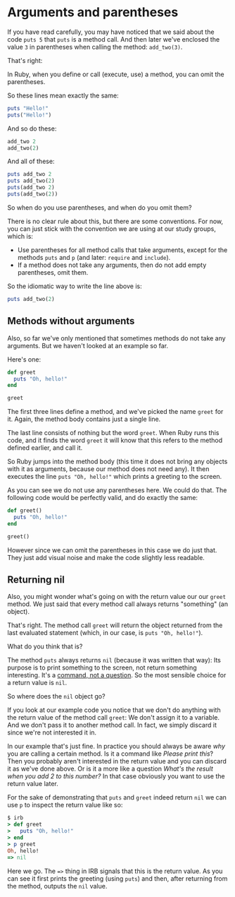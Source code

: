 # Arguments and parentheses

If you have read carefully, you may have noticed that we said about the code
`puts 5` that `puts` is a method call. And then later we've enclosed the value
`3` in parentheses when calling the method: `add_two(3)`.

That's right:

<p class="hint">
In Ruby, when you define or call (execute, use) a method, you can omit the
parentheses.
</p>

So these lines mean exactly the same:

```ruby
puts "Hello!"
puts("Hello!")
```

And so do these:

```ruby
add_two 2
add_two(2)
```

And all of these:

```ruby
puts add_two 2
puts add_two(2)
puts(add_two 2)
puts(add_two(2))
```

So when do you use parentheses, and when do you omit them?

There is no clear rule about this, but there are some conventions. For now,
you can just stick with the convention we are using at our study groups, which
is:

* Use parentheses for all method calls that take arguments, except for the
  methods `puts` and `p` (and later: `require` and `include`).
* If a method does not take any arguments, then do not add empty parentheses,
  omit them.

So the idiomatic way to write the line above is:

```ruby
puts add_two(2)
```

## Methods without arguments

Also, so far we've only mentioned that sometimes methods do not take any arguments.
But we haven't looked at an example so far.

Here's one:

```ruby
def greet
  puts "Oh, hello!"
end

greet
```

The first three lines define a method, and we've picked the name `greet` for it.
Again, the method body contains just a single line.

The last line consists of nothing but the word `greet`. When Ruby runs this code,
and it finds the word `greet` it will know that this refers to the method defined
earlier, and call it.

So Ruby jumps into the method body (this time it does not bring any objects with
it as arguments, because our method does not need any). It then executes the line
`puts "Oh, hello!"` which prints a greeting to the screen.

As you can see we do not use any parentheses here. We could do that. The following
code would be perfectly valid, and do exactly the same:

```ruby
def greet()
  puts "Oh, hello!"
end

greet()
```

However since we can omit the parentheses in this case we do just that. They
just add visual noise and make the code slightly less readable.

## Returning nil

Also, you might wonder what's going on with the return value our our `greet`
method. We just said that every method call always returns "something" (an
object).

That's right. The method call `greet` will return the object returned from the
last evaluated statement (which, in our case, is `puts "Oh, hello!"`).

What do you think that is?

The method `puts` always returns `nil` (because it was written that way): Its
purpose is to print something to the screen, not return something interesting.
It's a [command, not a question](/bonus/questions_commands.html). So the most
sensible choice for a return value is `nil`.

So where does the `nil` object go?

If you look at our example code you notice that we don't do anything with the
return value of the method call `greet`: We don't assign it to a variable. And
we don't pass it to another method call. In fact, we simply discard it since
we're not interested it in.

In our example that's just fine. In practice you should always be aware *why*
you are calling a certain method. Is it a command like *Please print this*?
Then you probably aren't interested in the return value and you can discard
it as we've done above. Or is it a more like a question *What's the result
when you add 2 to this number?* In that case obviously you want to use
the return value later.

For the sake of demonstrating that `puts` and `greet` indeed return `nil`
we can use `p` to inspect the return value like so:

```ruby
$ irb
> def greet
>   puts "Oh, hello!"
> end
> p greet
Oh, hello!
=> nil
```

Here we go. The `=>` thing in IRB signals that this is the return value. As you
can see it first prints the greeting (using `puts`) and then, after returning
from the method, outputs the `nil` value.
